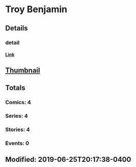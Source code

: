 # Troy  Benjamin 
## Details
### detail
#### [Link](http://marvel.com/comics/creators/13394/troy_benjamin?utm_campaign=apiRef&utm_source=225578a89fc76f3d20fbffda5d17a88d)
## [Thumbnail](http://i.annihil.us/u/prod/marvel/i/mg/b/40/image_not_available.jpg)
## Totals
### Comics: 4
### Series: 4
### Stories: 4
### Events: 0
## Modified: 2019-06-25T20:17:38-0400